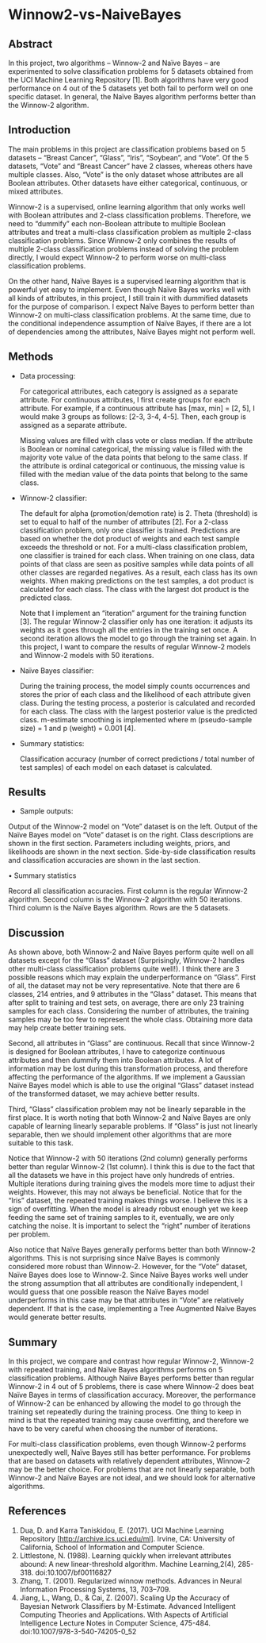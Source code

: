 # Winnow2-vs-NaiveBayes

## Abstract

In this project, two algorithms – Winnow-2 and Naïve Bayes – are experimented to solve classification problems for 5 datasets obtained from the UCI Machine Learning Repository [1]. Both algorithms have very good performance on 4 out of the 5 datasets yet both fail to perform well on one specific dataset. In general, the Naïve Bayes algorithm performs better than the Winnow-2 algorithm. 

## Introduction

The main problems in this project are classification problems based on 5 datasets – “Breast Cancer”, “Glass”, “Iris”, “Soybean”, and “Vote”. Of the 5 datasets, “Vote” and “Breast Cancer” have 2 classes, whereas others have multiple classes. Also, “Vote” is the only dataset whose attributes are all Boolean attributes. Other datasets have either categorical, continuous, or mixed attributes.

Winnow-2 is a supervised, online learning algorithm that only works well with Boolean attributes and 2-class classification problems. Therefore, we need to “dummify” each non-Boolean attribute to multiple Boolean attributes and treat a multi-class classification problem as multiple 2-class classification problems. Since Winnow-2 only combines the results of multiple 2-class classification problems instead of solving the problem directly, I would expect Winnow-2 to perform worse on multi-class classification problems.

On the other hand, Naïve Bayes is a supervised learning algorithm that is powerful yet easy to implement. Even though Naïve Bayes works well with all kinds of attributes, in this project, I still train it with dummified datasets for the purpose of comparison. I expect Naïve Bayes to perform better than Winnow-2 on multi-class classification problems. At the same time, due to the conditional independence assumption of Naïve Bayes, if there are a lot of dependencies among the attributes, Naïve Bayes might not perform well.

## Methods

- Data processing:

  For categorical attributes, each category is assigned as a separate attribute. For continuous attributes, I first create groups for each attribute. For example, if a continuous attribute has [max, min] = [2, 5], I would make 3 groups as follows: [2-3, 3-4, 4-5]. Then, each group is assigned as a separate attribute.

  Missing values are filled with class vote or class median. If the attribute is Boolean or nominal categorical, the missing value is filled with the majority vote value of the data points that belong to the same class. If the attribute is ordinal categorical or continuous, the missing value is filled with the median value of the data points that belong to the same class.

- Winnow-2 classifier:

  The default for alpha (promotion/demotion rate) is 2. Theta (threshold) is set to equal to half of the number of attributes [2]. For a 2-class classification problem, only one classifier is trained. Predictions are based on whether the dot product of weights and each test sample exceeds the threshold or not. For a multi-class classification problem, one classifier is trained for each class. When training on one class, data points of that class are seen as positive samples while data points of all other classes are regarded negatives. As a result, each class has its own weights. When making predictions on the test samples, a dot product is calculated for each class. The class with the largest dot product is the predicted class.

  Note that I implement an “iteration” argument for the training function [3]. The regular Winnow-2 classifier only has one iteration: it adjusts its weights as it goes through all the entries in the training set once. A second iteration allows the model to go through the training set again. In this project, I want to compare the results of regular Winnow-2 models and Winnow-2 models with 50 iterations.

- Naïve Bayes classifier:

  During the training process, the model simply counts occurrences and stores the prior of each class and the likelihood of each attribute given class. During the testing process, a posterior is calculated and recorded for each class. The class with the largest posterior value is the predicted class. m-estimate smoothing is implemented where m (pseudo-sample size) = 1 and p (weight) = 0.001 [4].

- Summary statistics:

  Classification accuracy (number of correct predictions / total number of test samples) of each model on each dataset is calculated.

## Results

- Sample outputs:



Output of the Winnow-2 model on “Vote” dataset is on the left. Output of the Naïve Bayes model on “Vote” dataset is on the right. Class descriptions are shown in the first section. Parameters including weights, priors, and likelihoods are shown in the next section. Side-by-side classification results and classification accuracies are shown in the last section.

•	Summary statistics



Record all classification accuracies. First column is the regular Winnow-2 algorithm. Second column is the Winnow-2 algorithm with 50 iterations. Third column is the Naïve Bayes algorithm. Rows are the 5 datasets. 

## Discussion

As shown above, both Winnow-2 and Naïve Bayes perform quite well on all datasets except for the “Glass” dataset (Surprisingly, Winnow-2 handles other multi-class classification problems quite well!). I think there are 3 possible reasons which may explain the underperformance on “Glass”. First of all, the dataset may not be very representative. Note that there are 6 classes, 214 entries, and 9 attributes in the “Glass” dataset. This means that after split to training and test sets, on average, there are only 23 training samples for each class. Considering the number of attributes, the training samples may be too few to represent the whole class. Obtaining more data may help create better training sets. 

Second, all attributes in “Glass” are continuous. Recall that since Winnow-2 is designed for Boolean attributes, I have to categorize continuous attributes and then dummify them into Boolean attributes. A lot of information may be lost during this transformation process, and therefore affecting the performance of the algorithms. If we implement a Gaussian Naïve Bayes model which is able to use the original “Glass” dataset instead of the transformed dataset, we may achieve better results.

Third, “Glass” classification problem may not be linearly separable in the first place. It is worth noting that both Winnow-2 and Naïve Bayes are only capable of learning linearly separable problems. If “Glass” is just not linearly separable, then we should implement other algorithms that are more suitable to this task.

Notice that Winnow-2 with 50 iterations (2nd column) generally performs better than regular Winnow-2 (1st column). I think this is due to the fact that all the datasets we have in this project have only hundreds of entries. Multiple iterations during training gives the models more time to adjust their weights. However, this may not always be beneficial. Notice that for the “Iris” dataset, the repeated training makes things worse. I believe this is a sign of overfitting. When the model is already robust enough yet we keep feeding the same set of training samples to it, eventually, we are only catching the noise. It is important to select the “right” number of iterations per problem.

Also notice that Naïve Bayes generally performs better than both Winnow-2 algorithms. This is not surprising since Naïve Bayes is commonly considered more robust than Winnow-2. However, for the “Vote” dataset, Naïve Bayes does lose to Winnow-2. Since Naïve Bayes works well under the strong assumption that all attributes are conditionally independent, I would guess that one possible reason the Naïve Bayes model underperforms in this case may be that attributes in “Vote” are relatively dependent. If that is the case, implementing a Tree Augmented Naïve Bayes would generate better results.

## Summary

In this project, we compare and contrast how regular Winnow-2, Winnow-2 with repeated training, and Naïve Bayes algorithms performs on 5 classification problems. Although Naïve Bayes performs better than regular Winnow-2 in 4 out of 5 problems, there is case where Winnow-2 does beat Naïve Bayes in terms of classification accuracy. Moreover, the performance of Winnow-2 can be enhanced by allowing the model to go through the training set repeatedly during the training process. One thing to keep in mind is that the repeated training may cause overfitting, and therefore we have to be very careful when choosing the number of iterations.

For multi-class classification problems, even though Winnow-2 performs unexpectedly well, Naïve Bayes still has better performance. For problems that are based on datasets with relatively dependent attributes, Winnow-2 may be the better choice. For problems that are not linearly separable, both Winnow-2 and Naïve Bayes are not ideal, and we should look for alternative algorithms.

## References

1.	Dua, D. and Karra Taniskidou, E. (2017). UCI Machine Learning Repository [http://archive.ics.uci.edu/ml]. Irvine, CA: University of California, School of Information and Computer Science. 
2.	Littlestone, N. (1988). Learning quickly when irrelevant attributes abound: A new linear-threshold algorithm. Machine Learning,2(4), 285-318. doi:10.1007/bf00116827 
3.	Zhang, T. (2001). Regularized winnow methods. Advances in Neural Information Processing Systems, 13, 703–709. 
4.	Jiang, L., Wang, D., & Cai, Z. (2007). Scaling Up the Accuracy of Bayesian Network Classifiers by M-Estimate. Advanced Intelligent Computing Theories and Applications. With Aspects of Artificial Intelligence Lecture Notes in Computer Science, 475-484. doi:10.1007/978-3-540-74205-0_52


